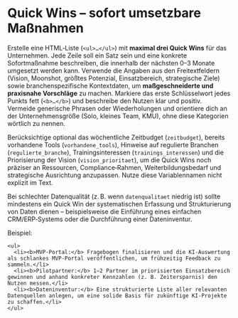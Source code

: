 # Quick Wins – sofort umsetzbare Maßnahmen

Erstelle eine HTML‑Liste (`<ul>…</ul>`) mit **maximal drei Quick Wins** für das Unternehmen. Jede Zeile soll ein Satz sein und eine konkrete Sofortmaßnahme beschreiben, die innerhalb der nächsten 0–3 Monate umgesetzt werden kann. Verwende die Angaben aus den Freitextfeldern (Vision, Moonshot, größtes Potenzial, Einsatzbereich, strategische Ziele) sowie branchenspezifische Kontextdaten, um **maßgeschneiderte und praxisnahe Vorschläge** zu machen. Markiere das erste Schlüsselwort jedes Punkts fett (`<b>…</b>`) und beschreibe den Nutzen klar und positiv. Vermeide generische Phrasen oder Wiederholungen und orientiere dich an der Unternehmensgröße (Solo, kleines Team, KMU), ohne diese Kategorien wörtlich zu nennen.

Berücksichtige optional das wöchentliche Zeitbudget (`zeitbudget`), bereits vorhandene Tools (`vorhandene_tools`), Hinweise auf regulierte Branchen (`regulierte_branche`), Trainingsinteressen (`trainings_interessen`) und die Priorisierung der Vision (`vision_prioritaet`), um die Quick Wins noch präziser an Ressourcen, Compliance‑Rahmen, Weiterbildungsbedarf und strategische Ausrichtung anzupassen. Nutze diese Variablennamen nicht explizit im Text.

Bei schlechter Datenqualität (z. B. wenn `datenqualitaet` niedrig ist) sollte mindestens ein Quick Win der systematischen Erfassung und Strukturierung von Daten dienen – beispielsweise die Einführung eines einfachen CRM/ERP‑Systems oder die Durchführung einer Dateninventur.

Beispiel:

```
<ul>
  <li><b>MVP‑Portal:</b> Fragebogen finalisieren und die KI‑Auswertung als schlankes MVP‑Portal veröffentlichen, um frühzeitig Feedback zu sammeln.</li>
  <li><b>Pilotpartner:</b> 1–2 Partner im priorisierten Einsatzbereich gewinnen und anhand konkreter Kennzahlen (z. B. Zeitersparnis) den Nutzen messen.</li>
  <li><b>Dateninventur:</b> Eine strukturierte Liste aller relevanten Datenquellen anlegen, um eine solide Basis für zukünftige KI‑Projekte zu schaffen.</li>
</ul>
```